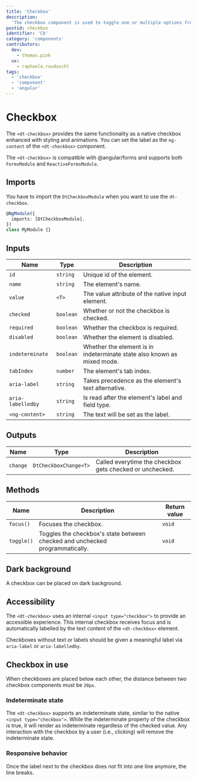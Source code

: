 ```yaml
---
title: 'Checkbox'
description:
  'The checkbox component is used to toggle one or multiple options from a set.'
postid: checkbox
identifier: 'Cb'
category: 'components'
contributors:
  dev:
    - thomas.pink
  ux:
    - raphaela.raudaschl
tags:
  - 'checkbox'
  - 'component'
  - 'angular'
---
```


# Checkbox

The `<dt-checkbox>` provides the same functionality as a native checkbox
enhanced with styling and animations. You can set the label as the `ng-content`
of the `<dt-checkbox>` component.

<docs-source-example example="CheckboxDefaultExample"></docs-source-example>

The `<dt-checkbox>` is compatible with @angular/forms and supports both
`FormsModule` and `ReactiveFormsModule`.

## Imports

You have to import the `DtCheckboxModule` when you want to use the
`dt-checkbox`.

```typescript
@NgModule({
  imports: [DtCheckboxModule],
})
class MyModule {}
```

## Inputs

| Name              | Type      | Description                                                             |
| ----------------- | --------- | ----------------------------------------------------------------------- |
| `id`              | `string`  | Unique id of the element.                                               |
| `name`            | `string`  | The element's name.                                                     |
| `value`           | `<T>`     | The value attribute of the native input element.                        |
| `checked`         | `boolean` | Whether or not the checkbox is checked.                                 |
| `required`        | `boolean` | Whether the checkbox is required.                                       |
| `disabled`        | `boolean` | Whether the element is disabled.                                        |
| `indeterminate`   | `boolean` | Whether the element is in indeterminate state also known as mixed mode. |
| `tabIndex`        | `number`  | The element's tab index.                                                |
| `aria-label`      | `string`  | Takes precedence as the element's text alternative.                     |
| `aria-labelledby` | `string`  | Is read after the element's label and field type.                       |
| `<ng-content>`    | `string`  | The text will be set as the label.                                      |

## Outputs

| Name     | Type                  | Description                                              |
| -------- | --------------------- | -------------------------------------------------------- |
| `change` | `DtCheckboxChange<T>` | Called everytime the checkbox gets checked or unchecked. |

## Methods

| Name       | Description                                                                  | Return value |
| ---------- | ---------------------------------------------------------------------------- | ------------ |
| `focus()`  | Focuses the checkbox.                                                        | `void`       |
| `toggle()` | Toggles the checkbox's state between checked and unchecked programmatically. | `void`       |

## Dark background

A checkbox can be placed on dark background.

<docs-source-example example="CheckboxDarkExample" themedark="true"></docs-source-example>

## Accessibility

The `<dt-checkbox>` uses an internal `<input type="checkbox">` to provide an
accessible experience. This internal checkbox receives focus and is
automatically labelled by the text content of the `<dt-checkbox>` element.

Checkboxes without text or labels should be given a meaningful label via
`aria-label` or `aria-labelledby`.

## Checkbox in use

When checkboxes are placed below each other, the distance between two checkbox
components must be `20px`.

### Indeterminate state

The `<dt-checkbox>` supports an indeterminate state, similar to the native
`<input type="checkbox">`. While the indeterminate property of the checkbox is
true, it will render as indeterminate regardless of the checked value. Any
interaction with the checkbox by a user (i.e., clicking) will remove the
indeterminate state.

<docs-source-example example="CheckboxIndeterminateExample"></docs-source-example>

### Responsive behavior

Once the label next to the checkbox does not fit into one line anymore, the line
breaks.

<docs-source-example example="CheckboxResponsiveExample"></docs-source-example>
